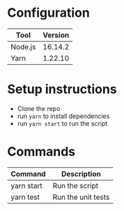 # Configuration

| Tool    | Version |
| ------- | ------- |
| Node.js | 16.14.2 |
| Yarn    | 1.22.10 |

# Setup instructions

- Clone the repo
- run `yarn` to install dependencies
- run `yarn start` to run the script

# Commands

| Command    | Description        |
| ---------- | ------------------ |
| yarn start | Run the script     |
| yarn test  | Run the unit tests |
